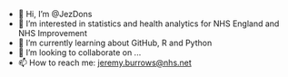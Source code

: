 - 👋 Hi, I’m @JezDons
- 👀 I’m interested in statistics and health analytics for NHS England and NHS Improvement
- 🌱 I’m currently learning about GitHub, R and Python
- 💞️ I’m looking to collaborate on ...
- 📫 How to reach me: jeremy.burrows@nhs.net

<!---
JezDons/JezDons is a ✨ special ✨ repository because its `README.md` (this file) appears on your GitHub profile.
You can click the Preview link to take a look at your changes.
--->
